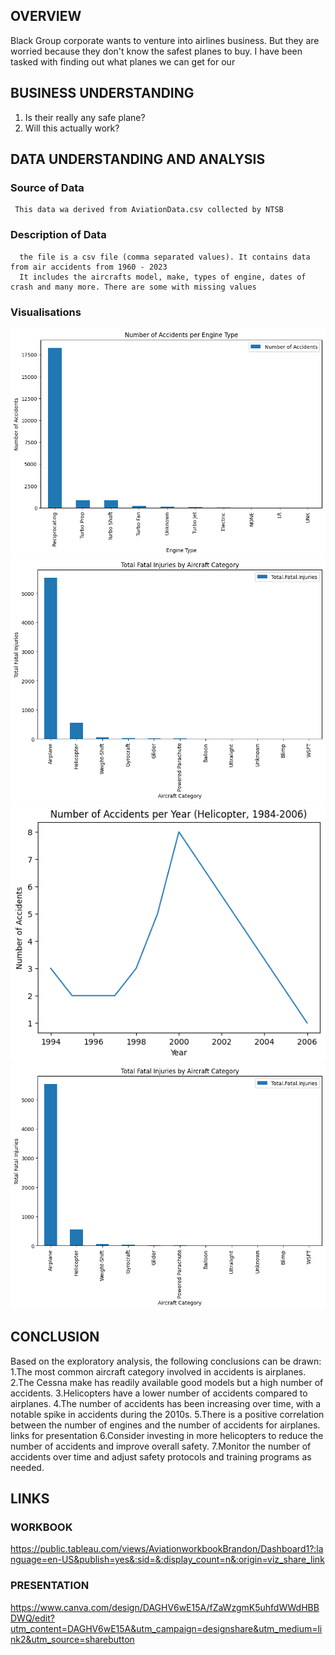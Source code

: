 ## OVERVIEW
Black Group corporate wants to venture into airlines business. But they are worried because they don't know 
the safest planes to buy. I have been tasked with finding out what planes we can get for our


## BUSINESS UNDERSTANDING
1. Is their really any safe plane?
2. Will this actually work?


## DATA UNDERSTANDING AND ANALYSIS
  ### Source of Data
     This data wa derived from AviationData.csv collected by NTSB
  ### Description of Data
      the file is a csv file (comma separated values). It contains data from air accidents from 1960 - 2023
      It includes the aircrafts model, make, types of engine, dates of crash and many more. There are some with missing values 


   ### Visualisations
    
![alt text](<engine type-1.png>)
  ![alt text](<fatal injuries by aircraft-1.png>) 
  ![alt text](heli-1.png) 
  ![alt text](image-6.png)
## CONCLUSION
   Based on the exploratory analysis, the following conclusions can be drawn:
  1.The most common aircraft category involved in accidents is airplanes.
  2.The Cessna make has readily available good models but a high number of accidents.
  3.Helicopters have a lower number of accidents compared to airplanes.
  4.The number of accidents has been increasing over time, with a notable spike in accidents during the 2010s.
  5.There is a positive correlation between the number of engines and the number of accidents for airplanes.
  links for presentation
  6.Consider investing in more helicopters to reduce the number of accidents and improve overall safety.
  7.Monitor the number of accidents over time and adjust safety protocols and training programs as needed.


## LINKS
 ### WORKBOOK
 https://public.tableau.com/views/AviationworkbookBrandon/Dashboard1?:language=en-US&publish=yes&:sid=&:display_count=n&:origin=viz_share_link
 ### PRESENTATION
 https://www.canva.com/design/DAGHV6wE15A/fZaWzgmK5uhfdWWdHBBDWQ/edit?utm_content=DAGHV6wE15A&utm_campaign=designshare&utm_medium=link2&utm_source=sharebutton
